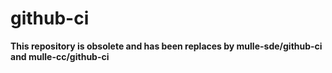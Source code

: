 # github-ci

**This repository is obsolete and has been replaces by mulle-sde/github-ci
and mulle-cc/github-ci**
